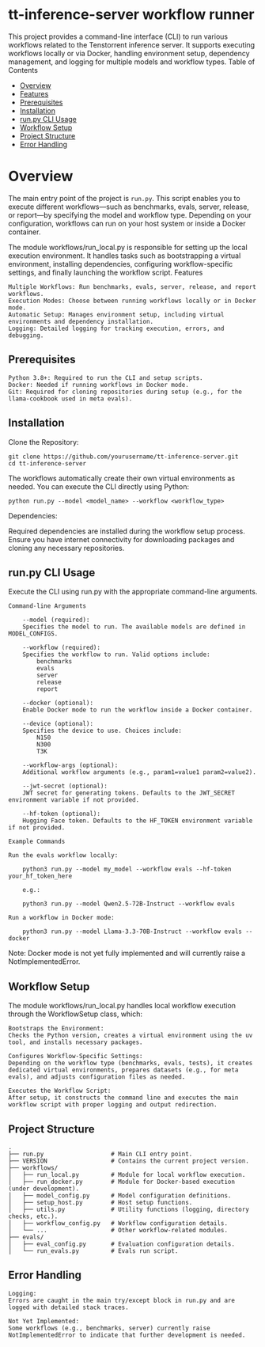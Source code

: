 # tt-inference-server workflow runner

This project provides a command-line interface (CLI) to run various workflows related to the Tenstorrent inference server. It supports executing workflows locally or via Docker, handling environment setup, dependency management, and logging for multiple models and workflow types.
Table of Contents

- [Overview](#overview)
- [Features](#features)
- [Prerequisites](#prerequisites)
- [Installation](#installation)
- [run.py CLI Usage](#runpy-cli-usage)
- [Workflow Setup](#workflow-setup)
- [Project Structure](#project-structure)
- [Error Handling](#error-handling)

# Overview

The main entry point of the project is `run.py`. This script enables you to execute different workflows—such as benchmarks, evals, server, release, or report—by specifying the model and workflow type. Depending on your configuration, workflows can run on your host system or inside a Docker container.

The module workflows/run_local.py is responsible for setting up the local execution environment. It handles tasks such as bootstrapping a virtual environment, installing dependencies, configuring workflow-specific settings, and finally launching the workflow script.
Features

    Multiple Workflows: Run benchmarks, evals, server, release, and report workflows.
    Execution Modes: Choose between running workflows locally or in Docker mode.
    Automatic Setup: Manages environment setup, including virtual environments and dependency installation.
    Logging: Detailed logging for tracking execution, errors, and debugging.

## Prerequisites

    Python 3.8+: Required to run the CLI and setup scripts.
    Docker: Needed if running workflows in Docker mode.
    Git: Required for cloning repositories during setup (e.g., for the llama-cookbook used in meta evals).

## Installation

Clone the Repository:
```
git clone https://github.com/yourusername/tt-inference-server.git
cd tt-inference-server
```

The workflows automatically create their own virtual environments as needed. You can execute the CLI directly using Python:
```
python run.py --model <model_name> --workflow <workflow_type>
```
Dependencies:

Required dependencies are installed during the workflow setup process. Ensure you have internet connectivity for downloading packages and cloning any necessary repositories.

## run.py CLI Usage

Execute the CLI using run.py with the appropriate command-line arguments.
```
Command-line Arguments

    --model (required):
    Specifies the model to run. The available models are defined in MODEL_CONFIGS.

    --workflow (required):
    Specifies the workflow to run. Valid options include:
        benchmarks
        evals
        server
        release
        report

    --docker (optional):
    Enable Docker mode to run the workflow inside a Docker container.

    --device (optional):
    Specifies the device to use. Choices include:
        N150
        N300
        T3K

    --workflow-args (optional):
    Additional workflow arguments (e.g., param1=value1 param2=value2).

    --jwt-secret (optional):
    JWT secret for generating tokens. Defaults to the JWT_SECRET environment variable if not provided.

    --hf-token (optional):
    Hugging Face token. Defaults to the HF_TOKEN environment variable if not provided.

Example Commands

Run the evals workflow locally:

    python3 run.py --model my_model --workflow evals --hf-token your_hf_token_here

    e.g.:

    python3 run.py --model Qwen2.5-72B-Instruct --workflow evals

Run a workflow in Docker mode:

    python3 run.py --model Llama-3.3-70B-Instruct --workflow evals --docker
```
Note: Docker mode is not yet fully implemented and will currently raise a NotImplementedError.


## Workflow Setup

The module workflows/run_local.py handles local workflow execution through the WorkflowSetup class, which:

    Bootstraps the Environment:
    Checks the Python version, creates a virtual environment using the uv tool, and installs necessary packages.

    Configures Workflow-Specific Settings:
    Depending on the workflow type (benchmarks, evals, tests), it creates dedicated virtual environments, prepares datasets (e.g., for meta evals), and adjusts configuration files as needed.

    Executes the Workflow Script:
    After setup, it constructs the command line and executes the main workflow script with proper logging and output redirection.

## Project Structure
```
.
├── run.py                   # Main CLI entry point.
├── VERSION                  # Contains the current project version.
├── workflows/
│   ├── run_local.py         # Module for local workflow execution.
│   ├── run_docker.py        # Module for Docker-based execution (under development).
│   ├── model_config.py      # Model configuration definitions.
│   ├── setup_host.py        # Host setup functions.
│   ├── utils.py             # Utility functions (logging, directory checks, etc.).
│   ├── workflow_config.py   # Workflow configuration details.
│   └── ...                  # Other workflow-related modules.
├── evals/
│   ├── eval_config.py       # Evaluation configuration details.
│   └── run_evals.py         # Evals run script.
```
## Error Handling

    Logging:
    Errors are caught in the main try/except block in run.py and are logged with detailed stack traces.

    Not Yet Implemented:
    Some workflows (e.g., benchmarks, server) currently raise NotImplementedError to indicate that further development is needed.